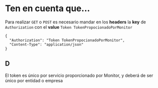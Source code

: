 # Ten en cuenta que...

Para realizar  `GET` o `POST` es necesario mandar en los **headers** la **key** de `Authorization` con el **value** `Token TokenPropocionadoPorMonitor`

```
{
  "Authorization": "Token TokenPropocionadoPorMonitor",
  "Content-Type": "application/json"
}
```


## D
El token es único por servicio proporcionado por Monitor, y deberá de ser único por entidad o empresa
<!--stackedit_data:
eyJoaXN0b3J5IjpbLTIwODg1OTA2NDIsNzMwOTk4MTE2XX0=
-->